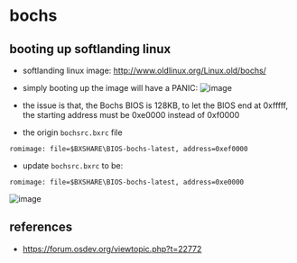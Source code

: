 # bochs


## booting up softlanding linux
* softlanding linux image: http://www.oldlinux.org/Linux.old/bochs/
* simply booting up the image will have a PANIC:
![image](https://user-images.githubusercontent.com/35479537/221070345-a54cb253-db4b-4de1-97ea-7740d1ac1926.png)


* the issue is that, the Bochs BIOS is 128KB, to let the BIOS end at 0xfffff, the starting address must be 0xe0000 instead of 0xf0000
* the origin `bochsrc.bxrc` file

```
romimage: file=$BXSHARE\BIOS-bochs-latest, address=0xef0000
```
* update `bochsrc.bxrc` to be:
```
romimage: file=$BXSHARE\BIOS-bochs-latest, address=0xe0000
```
![image](https://user-images.githubusercontent.com/35479537/221070960-f44a1e0c-9c4f-49ee-bd88-1d57d66059ba.png)


## references
* https://forum.osdev.org/viewtopic.php?t=22772
